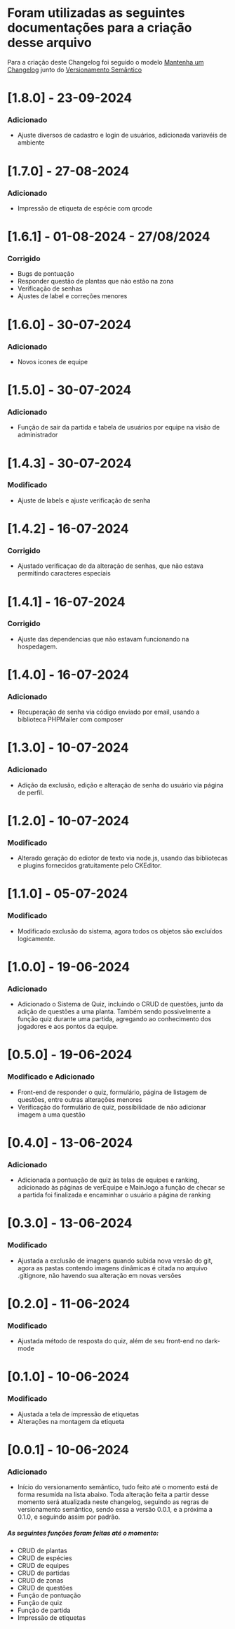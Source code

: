# Foram utilizadas as seguintes documentações para a criação desse arquivo

Para a criação deste Changelog foi seguido o modelo [Mantenha um Changelog](https://keepachangelog.com/pt-BR/1.0.0/) junto do [Versionamento Semântico](https://semver.org/lang/pt-BR/)

# [1.8.0] - 23-09-2024
### Adicionado
- Ajuste diversos de cadastro e login de usuários, adicionada variavéis de ambiente

# [1.7.0] - 27-08-2024
### Adicionado
- Impressão de etiqueta de espécie com qrcode

# [1.6.1] - 01-08-2024 - 27/08/2024
### Corrigido
- Bugs de pontuação
- Responder questão de plantas que não estão na zona
- Verificação de senhas
- Ajustes de label e correções menores

# [1.6.0] - 30-07-2024
### Adicionado
- Novos icones de equipe

# [1.5.0] - 30-07-2024
### Adicionado
- Função de sair da partida e tabela de usuários por equipe na visão de administrador

# [1.4.3] - 30-07-2024
### Modificado
- Ajuste de labels e ajuste verificação de senha

# [1.4.2] - 16-07-2024
### Corrigido
- Ajustado verificaçao de da alteração de senhas, que não estava permitindo caracteres especiais

# [1.4.1] - 16-07-2024
### Corrigido
- Ajuste das dependencias que não estavam funcionando na hospedagem.

# [1.4.0] - 16-07-2024
### Adicionado
- Recuperação de senha via código enviado por email, usando a biblioteca PHPMailer com composer

# [1.3.0] - 10-07-2024
### Adicionado
- Adição da exclusão, edição e alteração de senha do usuário via página de perfil.

# [1.2.0] - 10-07-2024
### Modificado
- Alterado geração do ediotor de texto via node.js, usando das bibliotecas e plugins fornecidos gratuitamente pelo CKEditor.

# [1.1.0] - 05-07-2024
### Modificado
- Modificado exclusão do sistema, agora todos os objetos são excluídos logicamente.

# [1.0.0] - 19-06-2024
### Adicionado
- Adicionado o Sistema de Quiz, incluindo o CRUD de questões, junto da adição de questões a uma planta. Também sendo possivelmente a função quiz durante uma partida, agregando ao conhecimento dos jogadores e aos pontos da equipe.

# [0.5.0] - 19-06-2024
### Modificado e Adicionado
- Front-end de responder o quiz, formulário, página de listagem de questões, entre outras alterações menores
- Verificação do formulário de quiz, possibilidade de não adicionar imagem a uma questão

# [0.4.0] - 13-06-2024
### Adicionado
- Adicionada a pontuação de quiz às telas de equipes e ranking, adicionado às páginas de verEquipe e MainJogo a função de checar se a partida foi finalizada e encaminhar o usuário a página de ranking

# [0.3.0] - 13-06-2024
### Modificado
- Ajustada a exclusão de imagens quando subida nova versão do git, agora as pastas contendo imagens dinâmicas é citada no arquivo .gitignore, não havendo sua alteração em novas versões

# [0.2.0] - 11-06-2024
### Modificado
- Ajustada método de resposta do quiz, além de seu front-end no dark-mode

# [0.1.0] - 10-06-2024
### Modificado
- Ajustada a tela de impressão de etiquetas
- Alterações na montagem da etiqueta

# [0.0.1] - 10-06-2024
### Adicionado
- Início do versionamento semântico, tudo feito até o momento está de forma resumida na lista abaixo. Toda alteração feita a partir desse momento será atualizada neste changelog, seguindo as regras de versionamento semântico, sendo essa a versão 0.0.1, e a próxima a 0.1.0, e seguindo assim por padrão.

##### As seguintes funções foram feitas até o momento:
- CRUD de plantas
- CRUD de espécies
- CRUD de equipes
- CRUD de partidas
- CRUD de zonas
- CRUD de questões
- Função de pontuação 
- Função de quiz 
- Função de partida
- Impressão de etiquetas
